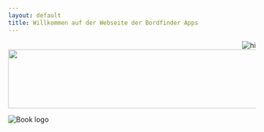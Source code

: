 ```yaml
---
layout: default
title: Willkommen auf der Webseite der Bordfinder Apps
---
```




<img src="./Promo4.0Resources/promoDynamicAppereance.gif" alt="hi" class="inline" align="right"/>



<p style="text-align:center;"><img src="./promoDynamicAppereance.gif" alt=" " width="640" height="120"></p>


![Book logo](/Promo4.0Resources/promoDynamicAppereance.gif)
